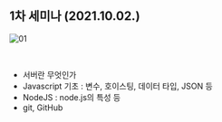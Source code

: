 ## 1차 세미나 (2021.10.02.)

![01](https://user-images.githubusercontent.com/71601985/135709408-81d61d46-996c-4444-884d-0ca8158094dc.png)

<br/>

- 서버란 무엇인가
- Javascript 기초 : 변수, 호이스팅, 데이터 타입, JSON 등
- NodeJS : node.js의 특성 등
- git, GitHub
